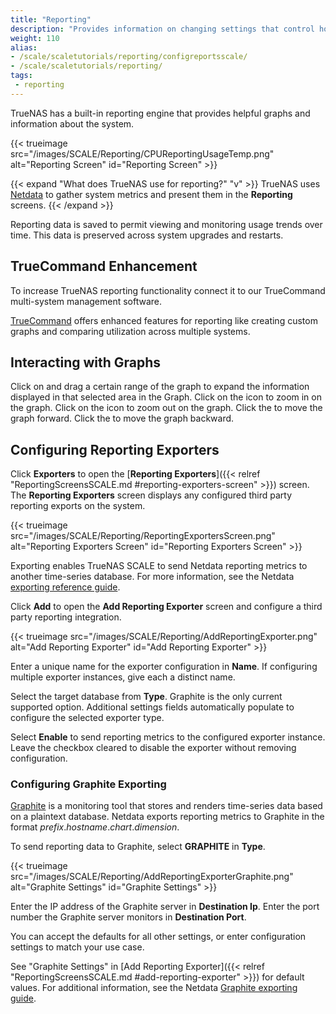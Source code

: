 ```yaml
---
title: "Reporting"
description: "Provides information on changing settings that control how TrueNAS displays report graphs, interacting with graphs, and the TrueCommand Enhancement option."
weight: 110
alias:
- /scale/scaletutorials/reporting/configreportsscale/
- /scale/scaletutorials/reporting/
tags:
 - reporting
---
```


TrueNAS has a built-in reporting engine that provides helpful graphs and information about the system.

{{< trueimage src="/images/SCALE/Reporting/CPUReportingUsageTemp.png" alt="Reporting Screen" id="Reporting Screen" >}}

{{< expand "What does TrueNAS use for reporting?" "v" >}}
TrueNAS uses [Netdata](https://github.com/netdata/netdata) to gather system metrics and present them in the **Reporting** screens.
{{< /expand >}}

Reporting data is saved to permit viewing and monitoring usage trends over time.
This data is preserved across system upgrades and restarts.

## TrueCommand Enhancement

To increase TrueNAS reporting functionality connect it to our TrueCommand multi-system management software.

[TrueCommand](https://www.truenas.com/truecommand/) offers enhanced features for reporting like creating custom graphs and comparing utilization across multiple systems.

## Interacting with Graphs

Click on and drag a certain range of the graph to expand the information displayed in that selected area in the Graph.
Click on the <i class="fa fa-search-plus" aria-hidden="true"></i> icon to zoom in on the graph.
Click on the <i class="fa fa-search-minus" aria-hidden="true"></i> icon to zoom out on the graph.
Click the <i class="fa fa-forward" aria-hidden="true" title="Forward"></i> to move the graph forward.
Click the <i class="fa fa-backward" aria-hidden="true" title="Backward"></i> to move the graph backward.

## Configuring Reporting Exporters

Click **Exporters** to open the [**Reporting Exporters**]({{< relref "ReportingScreensSCALE.md #reporting-exporters-screen" >}}) screen.
The **Reporting Exporters** screen displays any configured third party reporting exports on the system.

{{< trueimage src="/images/SCALE/Reporting/ReportingExportersScreen.png" alt="Reporting Exporters Screen" id="Reporting Exporters Screen" >}}

Exporting enables TrueNAS SCALE to send Netdata reporting metrics to another time-series database.
For more information, see the Netdata [exporting reference guide](https://learn.netdata.cloud/docs/exporting/exporting-reference).

Click **Add** to open the **Add Reporting Exporter** screen and configure a third party reporting integration.

{{< trueimage src="/images/SCALE/Reporting/AddReportingExporter.png" alt="Add Reporting Exporter" id="Add Reporting Exporter" >}}

Enter a unique name for the exporter configuration in **Name**. If configuring multiple exporter instances, give each a distinct name.

Select the target database from **Type**.
Graphite is the only current supported option.
Additional settings fields automatically populate to configure the selected exporter type.

Select **Enable** to send reporting metrics to the configured exporter instance. Leave the checkbox cleared to disable the exporter without removing configuration.

### Configuring Graphite Exporting

[Graphite](https://graphiteapp.org/) is a monitoring tool that stores and renders time-series data based on a plaintext database.
Netdata exports reporting metrics to Graphite in the format *prefix*.*hostname*.*chart*.*dimension*.

To send reporting data to Graphite, select **GRAPHITE** in **Type**.

{{< trueimage src="/images/SCALE/Reporting/AddReportingExporterGraphite.png" alt="Graphite Settings" id="Graphite Settings" >}}

Enter the IP address of the Graphite server in **Destination Ip**.
Enter the port number the Graphite server monitors in **Destination Port**.

You can accept the defaults for all other settings, or enter configuration settings to match your use case.

See "Graphite Settings" in [Add Reporting Exporter]({{< relref "ReportingScreensSCALE.md #add-reporting-exporter" >}}) for default values.
For additional information, see the Netdata [Graphite exporting guide](https://learn.netdata.cloud/docs/exporting/graphite).
